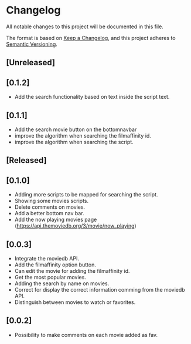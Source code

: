 # Changelog
All notable changes to this project will be documented in this file.

The format is based on [Keep a Changelog](https://keepachangelog.com/en/1.0.0/),
and this project adheres to [Semantic Versioning](https://semver.org/spec/v2.0.0.html).


## [Unreleased]

## [0.1.2]
- Add the search functionality based on text inside the script text.


## [0.1.1]
- Add the search movie button on the bottomnavbar
- improve the algorithm when searching the filmaffinity id.
- improve the algorithm when searching the script.

## [Released]

## [0.1.0]
- Adding more scripts to be mapped for searching the script.
- Showing some movies scripts.
- Delete comments on movies.
- Add a better bottom nav bar.
- Add the now playing movies page (https://api.themoviedb.org/3/movie/now_playing)

## [0.0.3]
- Integrate the moviedb API.
- Add the filmaffinity option button.
- Can edit the movie for adding the filmaffinity id.
- Get the most popular movies.
- Adding the search by name on movies.
- Correct for display the correct information comming from the moviedb API.
- Distinguish between movies to watch or favorites.

## [0.0.2]
- Possibility to make comments on each movie added as fav.
